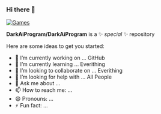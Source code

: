 ### Hi there 👋

[![Games](https://img.itch.zone/aW1hZ2UyL2phbS8yNjQ2ODAvNzEwNTIxMC5naWY=/original/djg1gu.gif)](https://itch.io/jam/game-off-2021)




**DarkAiProgram/DarkAiProgram** is a ✨ _special_ ✨ repository

Here are some ideas to get you started:

- 🔭 I’m currently working on ... GitHub
- 🌱 I’m currently learning ... Everithing
- 👯 I’m looking to collaborate on ... Everithing
- 🤔 I’m looking for help with ... All People
- 💬 Ask me about ... 
- 📫 How to reach me: ...
- 😄 Pronouns: ...
- ⚡ Fun fact: ...

